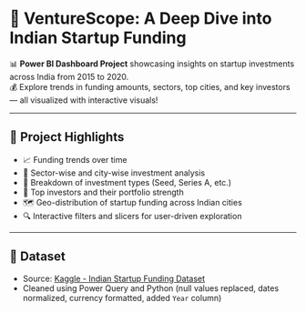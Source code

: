 # 🚀 VentureScope: A Deep Dive into Indian Startup Funding


📊 **Power BI Dashboard Project** showcasing insights on startup investments across India from 2015 to 2020.  
💰 Explore trends in funding amounts, sectors, top cities, and key investors — all visualized with interactive visuals!

---

## 📌 Project Highlights

- 📈 Funding trends over time
- 🏢 Sector-wise and city-wise investment analysis
- 💸 Breakdown of investment types (Seed, Series A, etc.)
- 🧠 Top investors and their portfolio strength
- 🗺️ Geo-distribution of startup funding across Indian cities
- 🔍 Interactive filters and slicers for user-driven exploration

---

## 📂 Dataset

- Source: [Kaggle - Indian Startup Funding Dataset](https://www.kaggle.com/datasets/rajat19/indian-startup-funding)
- Cleaned using Power Query and Python (null values replaced, dates normalized, currency formatted, added `Year` column)

